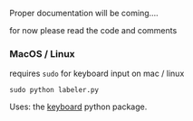 

Proper documentation will be coming....

for now please read the code and comments 


### MacOS / Linux 

requires `sudo` for keyboard input on mac / linux

`sudo python labeler.py`

Uses: the [keyboard](https://pypi.org/project/keyboard/) python package.